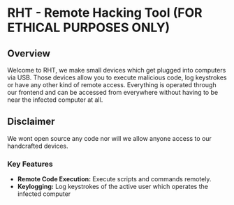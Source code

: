 # RHT - Remote Hacking Tool (FOR ETHICAL PURPOSES ONLY)

## Overview

Welcome to RHT, we make small devices which get plugged into computers via USB. Those devices allow you to execute malicious code, log keystrokes or have any other kind of remote access. Everything is operated through our frontend and can be accessed from everywhere without having to be near the infected computer at all.

## Disclaimer
We wont open source any code nor will we allow anyone access to our handcrafted devices.

### Key Features

- **Remote Code Execution:** Execute scripts and commands remotely.
- **Keylogging:** Log keystrokes of the active user which operates the infected computer
